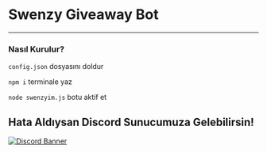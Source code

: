 # Swenzy Giveaway Bot
---

### Nasıl Kurulur?

`config.json` dosyasını doldur

`npm i` terminale yaz

`node swenzyim.js` botu aktif et

## Hata Aldıysan Discord Sunucumuza Gelebilirsin!

[![Discord Banner](https://api.weblutions.com/discord/invite/react/)](https://discord.gg/excode)
